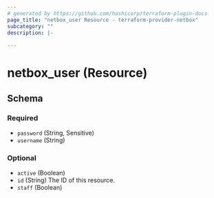 ```yaml
---
# generated by https://github.com/hashicorp/terraform-plugin-docs
page_title: "netbox_user Resource - terraform-provider-netbox"
subcategory: ""
description: |-
  
---
```


# netbox_user (Resource)





<!-- schema generated by tfplugindocs -->
## Schema

### Required

- `password` (String, Sensitive)
- `username` (String)

### Optional

- `active` (Boolean)
- `id` (String) The ID of this resource.
- `staff` (Boolean)


